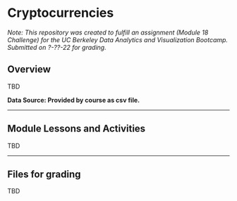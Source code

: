 # Cryptocurrencies

*Note: This repository was created to fulfill an assignment (Module 18 Challenge) for the UC Berkeley Data Analytics and Visualization Bootcamp. Submitted on ?-??-22 for grading.*



## Overview

TBD


**Data Source: Provided by course as csv file.**

---
## Module Lessons and Activities

TBD



---
## Files for grading

TBD